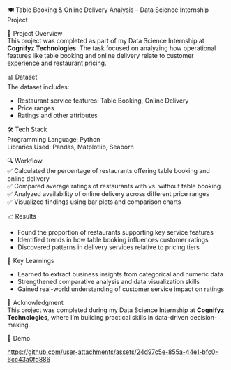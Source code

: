 🍽️ Table Booking & Online Delivery Analysis – Data Science Internship Project

📌 Project Overview  
This project was completed as part of my Data Science Internship at **Cognifyz Technologies**. The task focused on analyzing how operational features like table booking and online delivery relate to customer experience and restaurant pricing.

📊 Dataset  
The dataset includes:
- Restaurant service features: Table Booking, Online Delivery
- Price ranges
- Ratings and other attributes

🛠️ Tech Stack  
Programming Language: Python  
Libraries Used: Pandas, Matplotlib, Seaborn

🔍 Workflow  
✅ Calculated the percentage of restaurants offering table booking and online delivery  
✅ Compared average ratings of restaurants with vs. without table booking  
✅ Analyzed availability of online delivery across different price ranges  
✅ Visualized findings using bar plots and comparison charts

📈 Results  
- Found the proportion of restaurants supporting key service features  
- Identified trends in how table booking influences customer ratings  
- Discovered patterns in delivery services relative to pricing tiers

🚀 Key Learnings  
- Learned to extract business insights from categorical and numeric data  
- Strengthened comparative analysis and data visualization skills  
- Gained real-world understanding of customer service impact on ratings

🌟 Acknowledgment  
This project was completed during my Data Science Internship at **Cognifyz Technologies**, where I’m building practical skills in data-driven decision-making.

🎥 Demo


https://github.com/user-attachments/assets/24d97c5e-855a-44e1-bfc0-6cc43a0fd886


